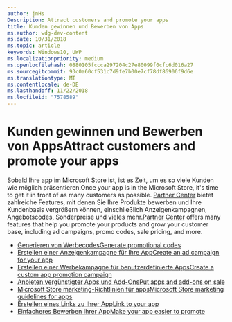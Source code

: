 ```yaml
---
author: jnHs
Description: Attract customers and promote your apps
title: Kunden gewinnen und Bewerben von Apps
ms.author: wdg-dev-content
ms.date: 10/31/2018
ms.topic: article
keywords: Windows10, UWP
ms.localizationpriority: medium
ms.openlocfilehash: 0880105fccca297204c27e80099f0cfc6d016a27
ms.sourcegitcommit: 93c0a60cf531c7d9fe7b00e7cf78df86906f9d6e
ms.translationtype: MT
ms.contentlocale: de-DE
ms.lasthandoff: 11/22/2018
ms.locfileid: "7578589"
---
```

# <a name="attract-customers-and-promote-your-apps"></a><span data-ttu-id="69629-103">Kunden gewinnen und Bewerben von Apps</span><span class="sxs-lookup"><span data-stu-id="69629-103">Attract customers and promote your apps</span></span>

<span data-ttu-id="69629-104">Sobald Ihre app im Microsoft Store ist, ist es Zeit, um es so viele Kunden wie möglich präsentieren.</span><span class="sxs-lookup"><span data-stu-id="69629-104">Once your app is in the Microsoft Store, it's time to get it in front of as many customers as possible.</span></span> <span data-ttu-id="69629-105">[Partner Center](https://partner.microsoft.com/dashboard) bietet zahlreiche Features, mit denen Sie Ihre Produkte bewerben und Ihre Kundenbasis vergrößern können, einschließlich Anzeigenkampagnen, Angebotscodes, Sonderpreise und vieles mehr.</span><span class="sxs-lookup"><span data-stu-id="69629-105">[Partner Center](https://partner.microsoft.com/dashboard) offers many features that help you promote your products and grow your customer base, including ad campaigns, promo codes, sale pricing, and more.</span></span>

-   [<span data-ttu-id="69629-106">Generieren von Werbecodes</span><span class="sxs-lookup"><span data-stu-id="69629-106">Generate promotional codes</span></span>](generate-promotional-codes.md)
-   [<span data-ttu-id="69629-107">Erstellen einer Anzeigenkampagne für Ihre App</span><span class="sxs-lookup"><span data-stu-id="69629-107">Create an ad campaign for your app</span></span>](create-an-ad-campaign-for-your-app.md)
-   [<span data-ttu-id="69629-108">Erstellen einer Werbekampagne für benutzerdefinierte Apps</span><span class="sxs-lookup"><span data-stu-id="69629-108">Create a custom app promotion campaign</span></span>](create-a-custom-app-promotion-campaign.md)
-   [<span data-ttu-id="69629-109">Anbieten vergünstigter Apps und Add-Ons</span><span class="sxs-lookup"><span data-stu-id="69629-109">Put apps and add-ons on sale</span></span>](put-apps-and-add-ons-on-sale.md)
-   [<span data-ttu-id="69629-110">Microsoft Store marketing-Richtlinien für apps</span><span class="sxs-lookup"><span data-stu-id="69629-110">Microsoft Store marketing guidelines for apps</span></span>](app-marketing-guidelines.md)
-   [<span data-ttu-id="69629-111">Erstellen eines Links zu Ihrer App</span><span class="sxs-lookup"><span data-stu-id="69629-111">Link to your app</span></span>](link-to-your-app.md)
-   [<span data-ttu-id="69629-112">Einfacheres Bewerben Ihrer App</span><span class="sxs-lookup"><span data-stu-id="69629-112">Make your app easier to promote</span></span>](make-your-app-easier-to-promote.md)

 

 
